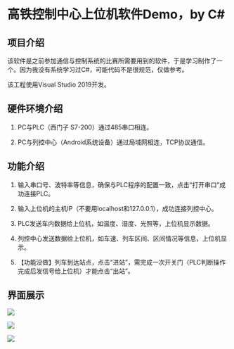 # 高铁控制中心上位机软件Demo，by C#

## 项目介绍

该软件是之前参加通信与控制系统的比赛所需要用到的软件，于是学习制作了一个。因为我没有系统学习过C#，可能代码不是很规范，仅做参考。

该工程使用Visual Studio 2019开发。



## 硬件环境介绍

1. PC与PLC（西门子 S7-200）通过485串口相连。

2. PC与列控中心（Android系统设备）通过局域网相连，TCP协议通信。



## 功能介绍

1. 输入串口号、波特率等信息，确保与PLC程序的配置一致，点击“打开串口”成功连接PLC。

2. 输入上位机的主机IP（不要用localhost和127.0.0.1），成功连接列控中心。

3. PLC发送车内数据给上位机，如温度、湿度、光照等，上位机显示数据。

4. 列控中心发送数据给上位机，如车速、列车区间、区间情况等信息，上位机显示。

5. 【功能没做】列车到达站点，点击“进站”，需完成一次开关门（PLC判断操作完成后发信号给上位机）才能点击“出站”。



## 界面展示

![](http://wangpeng-imgsubmit.oss-cn-hangzhou.aliyuncs.com/img/202205262041848.png)

![](http://wangpeng-imgsubmit.oss-cn-hangzhou.aliyuncs.com/img/202205262042466.png)

![](http://wangpeng-imgsubmit.oss-cn-hangzhou.aliyuncs.com/img/202205262042123.png)


